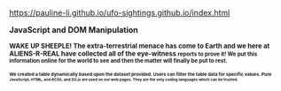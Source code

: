
https://pauline-li.github.io/ufo-sightings.github.io/index.html

<b>JavaScript and DOM Manipulation

<small>WAKE UP SHEEPLE! The extra-terrestrial menace has come to Earth and we here at ALIENS-R-REAL have collected all of the eye-witness <small>reports to prove it! We put this information online for the world to see and then the matter will finally be put to rest.

<small>We created a table dynamically based upon the dataset provided. Users can filter the table data for specific values. Pure <small>JavaScript, HTML, and #CSS, and D3.js are used on our web pages. They are the only coding languages which can be trusted.

